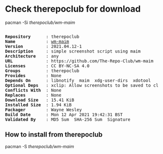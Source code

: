 # Check therepoclub for download

pacman -Si *therepoclub/wm-maim*

<div class="highlight"><pre class="highlight"><text>
<b>Repository</b>      : therepoclub
<b>Name</b>            : <a href="../../x86_64/wm-maim-2021.04.12-1-any.pkg.tar.zst">wm-maim</a>
<b>Version</b>         : 2021.04.12-1
<b>Description</b>     : simple screenshot script using maim
<b>Architecture</b>    : any
<b>URL</b>             : https://github.com/The-Repo-Club/wm-maim
<b>Licenses</b>        : CC BY-NC-SA 4.0
<b>Groups</b>          : therepoclub
<b>Provides</b>        : None
<b>Depends On</b>      : libnotify  maim  xdg-user-dirs  xdotool
<b>Optional Deps</b>   : xclip: Allow screenshots to be saved to clipboard
<b>Conflicts With</b>  : None
<b>Replaces</b>        : None
<b>Download Size</b>   : 15.41 KiB
<b>Installed Size</b>  : 1.94 KiB
<b>Packager</b>        : Wayne Wesley <wayne6324@gmail.com>
<b>Build Date</b>      : Mon 12 Apr 2021 19:42:31 BST
<b>Validated By</b>    : MD5 Sum  SHA-256 Sum  Signature
</text></pre></div>

## How to install from therepoclub

pacman -S *therepoclub/wm-maim*

